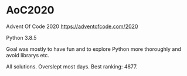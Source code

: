 # AoC2020
Advent Of Code 2020
https://adventofcode.com/2020

Python 3.8.5

Goal was mostly to have fun and to explore Python more thoroughly and avoid librarys etc.

All solutions.
Overslept most days. Best ranking: 4877.
